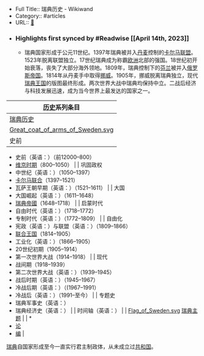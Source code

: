 - Full Title:: 瑞典历史 - Wikiwand
- Category:: #articles
- URL:: [🔗](https://www.wikiwand.com/zh/%E7%91%9E%E5%85%B8%E5%8E%86%E5%8F%B2)
- ### Highlights first synced by #Readwise [[April 14th, 2023]]
    - 瑞典国家形成于公元11世纪。1397年瑞典被并入[丹麦](/zh/丹麦 "丹麦")控制的[卡尔马联盟](/zh/卡尔马联盟 "卡尔马联盟")。1523年脱离联盟独立。17世纪瑞典成为称霸[欧洲](/zh/欧洲 "欧洲")北部的强国。18世纪初开始衰落，丧失了大部分海外领地。1809年，瑞典控制下的[芬兰](/zh/芬兰 "芬兰")被并入[俄罗斯帝国](/zh/俄罗斯帝国 "俄罗斯帝国")。1814年从丹麦手中取得[挪威](/zh/挪威 "挪威")。1905年，挪威脱离瑞典独立，现代[瑞典王国](/zh/瑞典 "瑞典")的版图最终形成。两次世界大战中瑞典均保持中立。二战后经济与科技发展迅速，成为当今世界上最发达的国家之一。




| [**历史**](/zh/Category:瑞典历史 "Category:瑞典历史")系列条目 |
| --- |
| [瑞典历史](/zh/瑞典历史 "瑞典历史") |
| [Great_coat_of_arms_of_Sweden.svg](/zh/File:Great_coat_of_arms_of_Sweden.svg) |
| 史前
* 史前（英语：）（前12000–800）
* [维京时期](/zh/維京時代 "維京時代")（800–1050）
 |
| 巩固政权
* 中世纪（英语：）（1050–1397）
* [卡尔马联合](/zh/卡尔马联盟 "卡尔马联盟")（1397–1521）
* 瓦萨王朝早期（英语：）（1521–1611）
 |
| 大国
* 大国崛起（英语：）（1611–1648）
* [瑞典帝國](/zh/瑞典帝國 "瑞典帝國")（1648–1718）
 |
| 启蒙时代
* 自由时代（英语：）（1718–1772）
* 专制时代（英语：）（1772–1809）
 |
| 自由化
* 宪政（英语：）与联盟（英语：）（1809–1866）
* [联合王国](/zh/瑞典-挪威联盟 "瑞典-挪威联盟")（1814–1905）
* 工业化（英语：）（1866–1905）
* 20世纪初期（1905–1914）
* 第一次世界大战（1914–1918）
 |
| 现代
* 战间期（1918–1939）
* 第二次世界大战（英语：）（1939–1945）
* 战后时期（英语：）（1945–1967）
* 冷战后期（英语：）（(1967–1991）
* 冷战后（英语：）（1991–至今）
 |
| 专题史
* 瑞典军事史（英语：）
* 瑞典经济史（英语：）
 |
| 时间轴（英语：） |
| [Flag_of_Sweden.svg](/zh/File:Flag_of_Sweden.svg) [瑞典主题](/zh/Portal:瑞典 "Portal:瑞典") |
| * 
* [论](/zh/Template_talk:瑞典历史 "Template talk:瑞典历史")
* [编](//zh.wikipedia.org/w/index.php?title=Template:%E7%91%9E%E5%85%B8%E5%8E%86%E5%8F%B2&action=edit)
 |


[瑞典](/zh/瑞典 "瑞典")自国家形成至今一直实行君主制政体，从未成立过[共和国](/zh/共和制 "共和制")。
